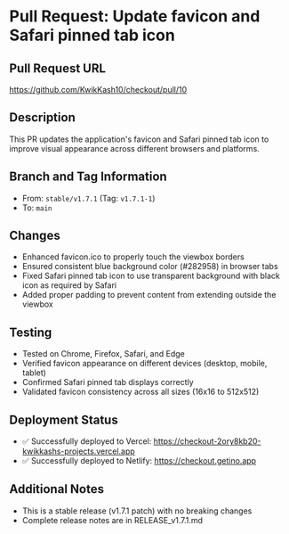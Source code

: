 # Pull Request: Update favicon and Safari pinned tab icon

## Pull Request URL
https://github.com/KwikKash10/checkout/pull/10

## Description
This PR updates the application's favicon and Safari pinned tab icon to improve visual appearance across different browsers and platforms.

## Branch and Tag Information
- From: `stable/v1.7.1` (Tag: `v1.7.1-1`)
- To: `main`

## Changes
- Enhanced favicon.ico to properly touch the viewbox borders
- Ensured consistent blue background color (#282958) in browser tabs
- Fixed Safari pinned tab icon to use transparent background with black icon as required by Safari
- Added proper padding to prevent content from extending outside the viewbox

## Testing
- Tested on Chrome, Firefox, Safari, and Edge
- Verified favicon appearance on different devices (desktop, mobile, tablet)
- Confirmed Safari pinned tab displays correctly
- Validated favicon consistency across all sizes (16x16 to 512x512)

## Deployment Status
- ✅ Successfully deployed to Vercel: https://checkout-2ory8kb20-kwikkashs-projects.vercel.app
- ✅ Successfully deployed to Netlify: https://checkout.getino.app

## Additional Notes
- This is a stable release (v1.7.1 patch) with no breaking changes
- Complete release notes are in RELEASE_v1.7.1.md 